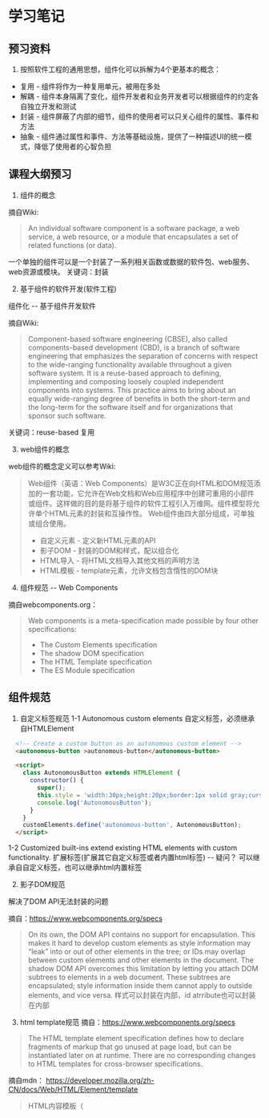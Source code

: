 # 学习笔记

## 预习资料

1. 按照软件工程的通用思想，组件化可以拆解为4个更基本的概念：

* 复用 - 组件将作为一种复用单元，被用在多处
* 解耦 - 组件本身隔离了变化，组件开发者和业务开发者可以根据组件的约定各自独立开发和测试
* 封装 - 组件屏蔽了内部的细节，组件的使用者可以只关心组件的属性、事件和方法
* 抽象 - 组件通过属性和事件、方法等基础设施，提供了一种描述UI的统一模式，降低了使用者的心智负担

## 课程大纲预习

1. 组件的概念

摘自Wiki:

> An individual software component is a software package, a web service, a web resource, or a module that encapsulates a set of related functions (or data).

一个单独的组件可以是一个封装了一系列相关函数或数据的软件包、web服务、web资源或模块。
关键词：封装

2. 基于组件的软件开发(软件工程)

组件化 -- 基于组件开发软件

摘自Wiki:

> Component-based software engineering (CBSE), also called components-based development (CBD), is a branch of software engineering that emphasizes the separation of concerns with respect to the wide-ranging functionality available throughout a given software system. It is a reuse-based approach to defining, implementing and composing loosely coupled independent components into systems. This practice aims to bring about an equally wide-ranging degree of benefits in both the short-term and the long-term for the software itself and for organizations that sponsor such software.

关键词：reuse-based 复用

3. web组件的概念

web组件的概念定义可以参考Wiki:

> Web组件（英语：Web Components）是W3C正在向HTML和DOM规范添加的一套功能，它允许在Web文档和Web应用程序中创建可重用的小部件或组件。这样做的目的是将基于组件的软件工程引入万维网。组件模型将允许单个HTML元素的封装和互操作性。
> Web组件由四大部分组成，可单独或组合使用。
> - 自定义元素 - 定义新HTML元素的API
> - 影子DOM - 封装的DOM和样式，配以组合化
> - HTML导入 - 将HTML文档导入其他文档的声明方法
> - HTML模板 - template元素，允许文档包含惰性的DOM块

4. 组件规范 -- Web Components

摘自webcomponents.org：

> Web components is a meta-specification made possible by four other specifications:
> - The Custom Elements specification
> - The shadow DOM specification
> - The HTML Template specification
> - The ES Module specification

## 组件规范

1. 自定义标签规范
  1-1 Autonomous custom elements
    自定义标签，必须继承自HTMLElement

```html
  <!-- Create a custom button as an autonomous custom element -->
  <autonomous-button >autonomous-button</autonomous-button>

  <script>
    class AutonomousButton extends HTMLElement {
      constructor() {
        super();
        this.style = 'width:30px;height:20px;border:1px solid gray;cursor: pointer';
        console.log('AutonomousButton');
      }
    }
    customElements.define('autonomous-button', AutonomousButton);
  </script>
```

  1-2 Customized built-ins extend existing HTML elements with custom functionality.
    扩展标签(扩展其它自定义标签或者内置html标签)  -- 疑问？
    可以继承自自定义标签，也可以继承html内置标签

2. 影子DOM规范

  解决了DOM API无法封装的问题

  摘自：https://www.webcomponents.org/specs
  > On its own, the DOM API contains no support for encapsulation. This makes it hard to develop custom elements as style information may “leak” into or out of other elements in the tree; or IDs may overlap between custom elements and other elements in the document.
  > The shadow DOM API overcomes this limitation by letting you attach DOM subtrees to elements in a web document. These subtrees are encapsulated; style information inside them cannot apply to outside elements, and vice versa.
  样式可以封装在内部，id atrribute也可以封装在内部

3. html template规范
  摘自：https://www.webcomponents.org/specs
  > The HTML template element specification defines how to declare fragments of markup that go unused at page load, but can be instantiated later on at runtime. There are no corresponding changes to HTML templates for cross-browser specifications.

  摘自mdn： https://developer.mozilla.org/zh-CN/docs/Web/HTML/Element/template
  > HTML内容模板（<template>）元素是一种用于保存客户端内容机制，该内容在加载页面时不会呈现，但随后可以在运行时使用JavaScript实例化。
  > 将模板视为一个内容片段，存储在文档中供后续使用。虽然解析器在加载页面时确实会处理<template>元素的内容，但这样做只是为了确保这些内容有效；然而，元素的内容不会被呈现。

4. es模块规范
  摘自：https://html.spec.whatwg.org/multipage/webappapis.html#integration-with-the-javascript-module-system
  > The JavaScript specification defines a syntax for modules, as well as some host-agnostic parts of their processing model. This specification defines the rest of their processing model: how the module system is bootstrapped, via the script element with type attribute set to "module", and how modules are fetched, resolved, and executed.
  > The template element is used to declare fragments of HTML that can be cloned and inserted in the document by script.

## 总结组件规范
1. 标签(组件名称)可以自定义 -- 外在形式
2. 标签（组件内部）对应的DOM内部的样式、id等不会和其它标签冲突，即相对其它标签，它是个“黑盒”
3. 标签（组件）可以以模块的形式输出接口、被引入 -- 支持ES Module规范
4. 支持内容模板
5. 支持属性、方法、事件自定义

## 参考
[Integration with the JavaScript module system](https://html.spec.whatwg.org/multipage/webappapis.html#integration-with-the-javascript-module-system)
[Custom Elements](https://w3c.github.io/webcomponents/spec/custom/)
[自定义元素 v1：可重用网络组件](https://developers.google.com/web/fundamentals/web-components/customelements)
[Web Component Specifications](https://www.webcomponents.org/specs)
[基于组件的软件工程(软件开发)](https://en.wikipedia.org/wiki/Component-based_software_engineering)
[组件](https://baike.baidu.com/item/%E7%BB%84%E4%BB%B6/6902128?fr=aladdin)
[Web组件](https://zh.wikipedia.org/wiki/Web%E7%BB%84%E4%BB%B6)
